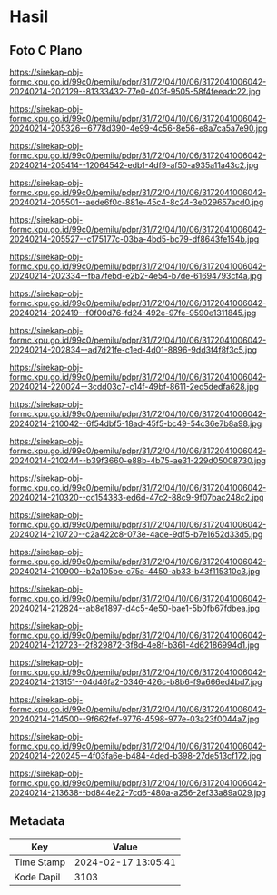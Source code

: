 # Hasil

## Foto C Plano

https://sirekap-obj-formc.kpu.go.id/99c0/pemilu/pdpr/31/72/04/10/06/3172041006042-20240214-202129--81333432-77e0-403f-9505-58f4feeadc22.jpg

https://sirekap-obj-formc.kpu.go.id/99c0/pemilu/pdpr/31/72/04/10/06/3172041006042-20240214-205326--6778d390-4e99-4c56-8e56-e8a7ca5a7e90.jpg

https://sirekap-obj-formc.kpu.go.id/99c0/pemilu/pdpr/31/72/04/10/06/3172041006042-20240214-205414--12064542-edb1-4df9-af50-a935a11a43c2.jpg

https://sirekap-obj-formc.kpu.go.id/99c0/pemilu/pdpr/31/72/04/10/06/3172041006042-20240214-205501--aede6f0c-881e-45c4-8c24-3e029657acd0.jpg

https://sirekap-obj-formc.kpu.go.id/99c0/pemilu/pdpr/31/72/04/10/06/3172041006042-20240214-205527--c175177c-03ba-4bd5-bc79-df8643fe154b.jpg

https://sirekap-obj-formc.kpu.go.id/99c0/pemilu/pdpr/31/72/04/10/06/3172041006042-20240214-202334--fba7febd-e2b2-4e54-b7de-61694793cf4a.jpg

https://sirekap-obj-formc.kpu.go.id/99c0/pemilu/pdpr/31/72/04/10/06/3172041006042-20240214-202419--f0f00d76-fd24-492e-97fe-9590e1311845.jpg

https://sirekap-obj-formc.kpu.go.id/99c0/pemilu/pdpr/31/72/04/10/06/3172041006042-20240214-202834--ad7d21fe-c1ed-4d01-8896-9dd3f4f8f3c5.jpg

https://sirekap-obj-formc.kpu.go.id/99c0/pemilu/pdpr/31/72/04/10/06/3172041006042-20240214-220024--3cdd03c7-c14f-49bf-8611-2ed5dedfa628.jpg

https://sirekap-obj-formc.kpu.go.id/99c0/pemilu/pdpr/31/72/04/10/06/3172041006042-20240214-210042--6f54dbf5-18ad-45f5-bc49-54c36e7b8a98.jpg

https://sirekap-obj-formc.kpu.go.id/99c0/pemilu/pdpr/31/72/04/10/06/3172041006042-20240214-210244--b39f3660-e88b-4b75-ae31-229d05008730.jpg

https://sirekap-obj-formc.kpu.go.id/99c0/pemilu/pdpr/31/72/04/10/06/3172041006042-20240214-210320--cc154383-ed6d-47c2-88c9-9f07bac248c2.jpg

https://sirekap-obj-formc.kpu.go.id/99c0/pemilu/pdpr/31/72/04/10/06/3172041006042-20240214-210720--c2a422c8-073e-4ade-9df5-b7e1652d33d5.jpg

https://sirekap-obj-formc.kpu.go.id/99c0/pemilu/pdpr/31/72/04/10/06/3172041006042-20240214-210900--b2a105be-c75a-4450-ab33-b43f115310c3.jpg

https://sirekap-obj-formc.kpu.go.id/99c0/pemilu/pdpr/31/72/04/10/06/3172041006042-20240214-212824--ab8e1897-d4c5-4e50-bae1-5b0fb67fdbea.jpg

https://sirekap-obj-formc.kpu.go.id/99c0/pemilu/pdpr/31/72/04/10/06/3172041006042-20240214-212723--2f829872-3f8d-4e8f-b361-4d62186994d1.jpg

https://sirekap-obj-formc.kpu.go.id/99c0/pemilu/pdpr/31/72/04/10/06/3172041006042-20240214-213151--04d46fa2-0346-426c-b8b6-f9a666ed4bd7.jpg

https://sirekap-obj-formc.kpu.go.id/99c0/pemilu/pdpr/31/72/04/10/06/3172041006042-20240214-214500--9f662fef-9776-4598-977e-03a23f0044a7.jpg

https://sirekap-obj-formc.kpu.go.id/99c0/pemilu/pdpr/31/72/04/10/06/3172041006042-20240214-220245--4f03fa6e-b484-4ded-b398-27de513cf172.jpg

https://sirekap-obj-formc.kpu.go.id/99c0/pemilu/pdpr/31/72/04/10/06/3172041006042-20240214-213638--bd844e22-7cd6-480a-a256-2ef33a89a029.jpg


## Metadata

| Key        | Value               |
| ---------- | ------------------- |
| Time Stamp | 2024-02-17 13:05:41 |
| Kode Dapil | 3103                |



